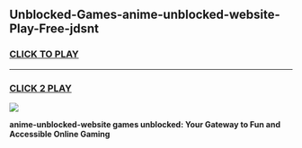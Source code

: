 
## Unblocked-Games-anime-unblocked-website-Play-Free-jdsnt
<h3>
<a href="https://premium76.site?title=anime-unblocked-website&ref=20M">CLICK TO PLAY</a></h3>
<hr>

<h3>
<a href="https://premium76.site?title=anime-unblocked-website&ref=20M">CLICK 2 PLAY</a>
  
</h3>

<a href="https://premium76.site?title=anime-unblocked-website&ref=19M"><img src="https://clearcache.store/games.png"></a>


**anime-unblocked-website games unblocked: Your Gateway to Fun and Accessible Online Gaming**
